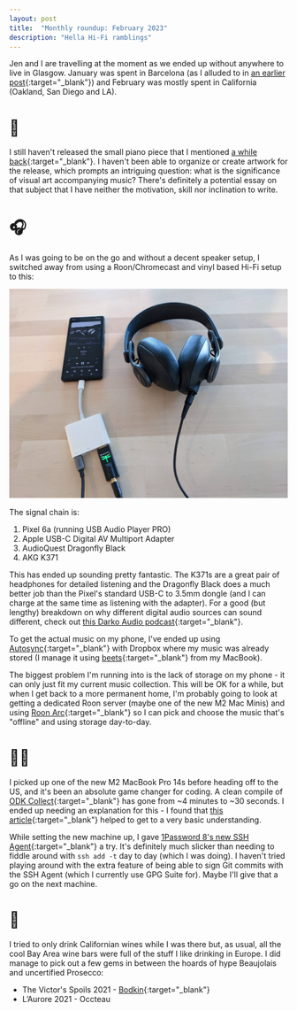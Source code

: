 ```yaml
---
layout: post
title:  "Monthly roundup: February 2023"
description: "Hella Hi-Fi ramblings"
---
```


Jen and I are travelling at the moment as we ended up without anywhere to live in Glasgow. January was spent in Barcelona (as I alluded to in [an earlier post](/2023/03/05/monthly-roundup-2023.html){:target="_blank"}) and February was mostly spent in California (Oakland, San Diego and LA).

# 🎸

I still haven't released the small piano piece that I mentioned [a while back](/2023/02/20/monthly-roundup-winter-2022.html){:target="_blank"}. I haven't been able to organize or create artwork for the release, which prompts an intriguing question: what is the significance of visual art accompanying music? There's definitely a potential essay on that subject that I have neither the motivation, skill nor inclination to write. 

# 🎧

As I was going to be on the go and without a decent speaker setup, I switched away from using a Roon/Chromecast and vinyl based Hi-Fi setup to this:

<img src="/assets/img/mobile-hi-fi.jpg" class="responsive"/>

The signal chain is:

1. Pixel 6a (running USB Audio Player PRO)
1. Apple USB-C Digital AV Multiport Adapter
1. AudioQuest Dragonfly Black
1. AKG K371

This has ended up sounding pretty fantastic. The K371s are a great pair of headphones for detailed listening and the Dragonfly Black does a much better job than the Pixel's standard USB-C to 3.5mm dongle (and I can charge at the same time as listening with the adapter). For a good (but lengthy) breakdown on why different digital audio sources can sound different, check out [this Darko Audio podcast](https://darko.audio/2022/08/expert-opinion-mark-jenkins-goes-deep-on-digital-audio/?utm_source=pocket_saves){:target="_blank"}. 

To get the actual music on my phone, I've ended up using [Autosync](https://play.google.com/store/apps/details?id=com.ttxapps.autosync&gl=US){:target="_blank"} with Dropbox where my music was already stored (I manage it using [beets](https://beets.io/){:target="_blank"} from my MacBook).

The biggest problem I'm running into is the lack of storage on my phone - it can only just fit my current music collection. This will be OK for a while, but when I get back to a more permanent home, I'm probably going to look at getting a dedicated Roon server (maybe one of the new M2 Mac Minis) and using [Roon Arc](https://roonlabs.com/arc){:target="_blank"} so I can pick and choose the music that's "offline" and using storage day-to-day.

# 👨‍💻

I picked up one of the new M2 MacBook Pro 14s before heading off to the US, and it's been an absolute game changer for coding. A clean compile of [ODK Collect](https://github.com/getodk/collect){:target="_blank"} has gone from ~4 minutes to ~30 seconds. I ended up needing an explanation for this - I found that [this article](https://debugger.medium.com/why-is-apples-m1-chip-so-fast-3262b158cba2){:target="_blank"} helped to get to a very basic understanding.

While setting the new machine up, I gave [1Password 8's new SSH Agent](https://developer.1password.com/docs/ssh/agent){:target="_blank"} a try. It's definitely much slicker than needing to fiddle around with `ssh add -t` day to day (which I was doing). I haven't tried playing around with the extra feature of being able to sign Git commits with the SSH Agent (which I currently use GPG Suite for). Maybe I'll give that a go on the next machine.

# 🍷

I tried to only drink Californian wines while I was there but, as usual, all the cool Bay Area wine bars were full of the stuff I like drinking in Europe. I did manage to pick out a few gems in between the hoards of hype Beaujolais and uncertified Prosecco:

- The Victor's Spoils 2021 - [Bodkin](https://bodkinwines.com/){:target="_blank"}
- L’Aurore 2021 - Occteau
